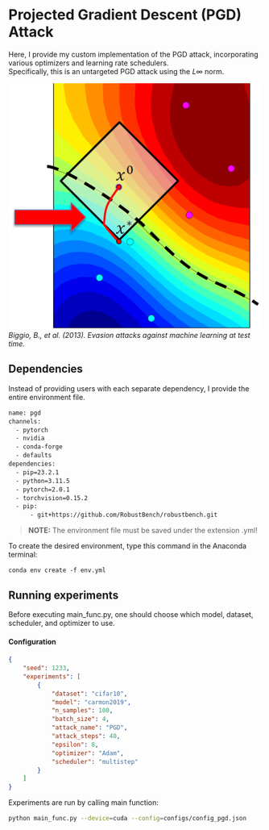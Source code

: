 # Projected Gradient Descent (PGD) Attack


Here, I provide my custom implementation of the PGD attack, incorporating various optimizers and learning rate schedulers.  
Specifically, this is an untargeted PGD attack using the 𝐿∞ norm.

![Image1](PGD.png)  
*Biggio, B., et al. (2013). Evasion attacks against machine learning at test time.*
## Dependencies
Instead of providing users with each separate dependency, I provide the entire environment file.

```sh
name: pgd
channels:
  - pytorch
  - nvidia
  - conda-forge
  - defaults
dependencies:
  - pip=23.2.1
  - python=3.11.5
  - pytorch=2.0.1
  - torchvision=0.15.2
  - pip:
      - git+https://github.com/RobustBench/robustbench.git
```
> **NOTE:** The environment file must be saved under the extension .yml!

To create the desired environment, type this command in the Anaconda terminal:
```shell
conda env create -f env.yml
```

## Running experiments
Before executing main_func.py, one should choose which model, dataset, scheduler, and optimizer to use.

#### Configuration
```json
{
    "seed": 1233,
    "experiments": [
        {
            "dataset": "cifar10",
            "model": "carmon2019",
            "n_samples": 100,
            "batch_size": 4,
            "attack_name": "PGD",
            "attack_steps": 40,
            "epsilon": 8,
            "optimizer": "Adam",
            "scheduler": "multistep"
        }
    ]
}
```

Experiments are run by calling main function:
```sh
python main_func.py --device=cuda --config=configs/config_pgd.json
```
